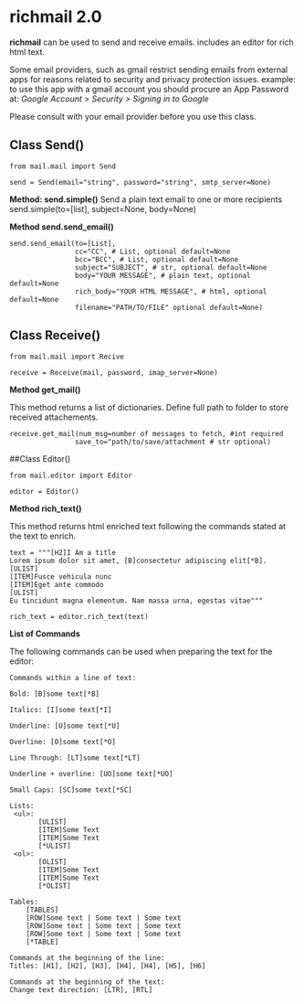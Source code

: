 # richmail 2.0
**richmail** can be used to send and receive emails. includes an editor for rich html text. 

Some email providers, such as gmail restrict sending emails from external apps for reasons related to security
and privacy protection issues.
example: to use this app with a gmail account you should procure an App Password at:
*Google Account > Security > Signing in to Google*

Please consult with your email provider before you use this class.

## Class Send() 
    from mail.mail import Send

    send = Send(email="string", password="string", smtp_server=None)

**Method: send.simple()**
Send a plain text email to one or more recipients 
    send.simple(to=[list], subject=None, body=None)

**Method send.send_email()**

    send.send_email(to=[List],
                    cc="CC", # List, optional default=None
                    bcc="BCC", # List, optional default=None
                    subject="SUBJECT", # str, optional default=None
                    body="YOUR MESSAGE", # plain text, optional default=None
                    rich_body="YOUR HTML MESSAGE", # html, optional default=None
                    filename="PATH/TO/FILE" optional default=None)

## Class Receive()
    from mail.mail import Recive

    receive = Receive(mail, password, imap_server=None)

**Method get_mail()**

This method returns a list of dictionaries.
Define full path to folder to store received attachements. 

    receive.get_mail(num_msg=number of messages to fetch, #int required
                    save_to="path/to/save/attachment # str optional)

##Class Editor()

    from mail.editor import Editor

    editor = Editor()

**Method rich_text()**

This method returns html enriched text following the commands stated at the text to enrich.

    text = """[H2]I Am a title
    Lorem ipsum dolor sit amet, [B]consectetur adipiscing elit[*B]. 
    [ULIST]    
    [ITEM]Fusce vehicula nunc 
    [ITEM]Eget ante commodo
    [ULIST]
    Eu tincidunt magna elementum. Nam massa urna, egestas vitae"""

    rich_text = editor.rich_text(text)
    
**List of Commands**

The following commands can be used when preparing the text for the editor: 

    Commands within a line of text:
    
    Bold: [B]some text[*B]

    Italics: [I]some text[*I]

    Underline: [U]some text[*U]

    Overline: [O]some text[*O]

    Line Through: [LT]some text[*LT]
    
    Underline + overline: [UO]some text[*UO]

    Small Caps: [SC]some text[*SC]

    Lists:
     <ul>: 
           [ULIST]
           [ITEM]Some Text
           [ITEM]Some Text
           [*ULIST]
     <ol>:
           [OLIST]
           [ITEM]Some Text
           [ITEM]Some Text
           [*OLIST]

    Tables:
        [TABLES]
        [ROW]Some text | Some text | Some text
        [ROW]Some text | Some text | Some text
        [ROW]Some text | Some text | Some text
        [*TABLE]

    Commands at the beginning of the line:
    Titles: [H1], [H2], [H3], [H4], [H4], [H5], [H6]

    Commands at the beginning of the text:
    Change text direction: [LTR], [RTL]


